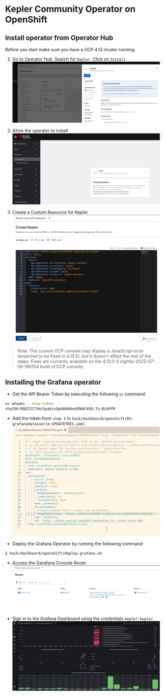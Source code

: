 # Kepler Community Operator on OpenShift

## Install operator from Operator Hub

Before you start make sure you have a OCP 4.13 cluster running.


1. Go to Operator Hub. Search for `Kepler`. Click on `Install` 
![](../fig/ocp_installation/operator_installation_ocp_1.png)

2. Allow the operator to install
![](../fig/ocp_installation/operator_installation_ocp_7.png)

3. Create a Custom Resource for Kepler 
![](../fig/ocp_installation/operator_installation_ocp_2.png)
> Note: The current OCP console may display a JavaScript error (expected to be fixed in 4.13.5), but it doesn't affect the rest of the steps. Fixes are currently available on the 4.13.0-0.nightly-2023-07-08-165124 build of OCP console.


## Installing the Grafana operator

- Get the API Bearer Token by executing the following `oc` command:
```sh
oc whoami --show-token
sha256~RQOIZC73Hc5pabivSp648Hkke5R0dC45D-7u-RLHVYM
```
- Add the token from `step 1` in `hack/dashboard/openshift/03-grafanadatasource-UPDATETHIS.yaml`
![](../fig/ocp_installation/operator_installation_ocp_3.png)

- Deploy the Grafana Operator by running the following command:
```sh
$ hack/dashboard/openshift/deploy-grafana.sh
```

- Access the Garafana Console Route
![](../fig/ocp_installation/operator_installation_ocp_5.png)

- Sign in to the Grafana Dashboard using the credentials `kepler:kepler`.
![](../fig/ocp_installation/operator_installation_ocp_6.png)